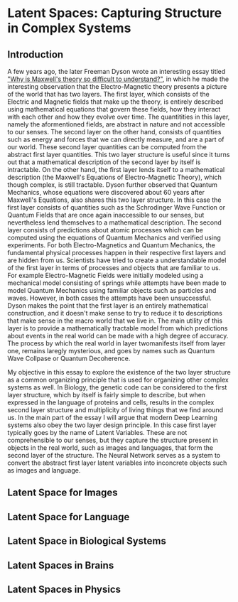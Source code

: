 # Latent Spaces: Capturing Structure in Complex Systems

## Introduction

A few years ago, the later Freeman Dyson wrote an interesting essay titled ["Why is Maxwell's theory so difficult to understand?"](https://www.damtp.cam.ac.uk/user/tong/em/dyson.pdf), in which he made the interesting observation that the Electro-Magnetic theory presents a picture of the world that has two layers. The first layer, which consists of the Electric and Magnetic fields that make up the theory, is entirely described using mathematical equations that govern these fields, how they interact with each other and how they evolve over time. The quantitities in this layer, namely the aformentioned fields, are abstract in nature and not accessible to our senses. The second layer on the other hand, consists of quantities such as energy and forces that we can directly measure, and are a part of our world. These second layer quantities can be computed from the abstract first layer quantities. This two layer structure is useful since it turns out that a mathematical description of the second layer by itself is intractable. On the other hand, the first layer lends itself to a mathematical description (the Maxwell's Equations of Electro-Magnetic Theory), which though complex, is still tractable. Dyson further observed that Quantum Mechanics, whose equations were discovered about 60 years after Maxwell's Equations, also shares this two layer structure. In this case the first layer consists of quantities such as the Schrodinger Wave Function or Quantum Fields that are once again inaccessible to our senses, but nevertheless lend themselves to a mathematical description. The second layer consists of predictions about atomic processes which can be computed using the equations of Quantum Mechanics and verified using experiments. 
For both Electro-Magnetics and Quantum Mechanics, the fundamental physical processes happen in their respective first layers and are hidden from us. Scientists have tried to create a understandable model of the first layer in terms of processes and objects that are familiar to us. For example Electro-Magnetic Fields were initially modeled using a mechanical model consisting of springs while attempts have been made to model Quantum Mechanics using familiar objects such as particles and waves. However, in both cases the attempts have been unsuccessful. Dyson makes the point that the first layer is an entirely mathematical construction, and it doesn't make sense to try to reduce it to descriptions that make sense in the macro world that we live in. The main utility of this layer is to provide a mathematically tractable model from which predictions about events in the real world can be made with a high degree of accuracy. The process by which the real world in layer twomanifests itself from layer one, remains laregly mysterious, and goes by names such as  Quantum Wave Collpase or Quantum Decoherence. 

My objective in this essay to explore the existence of the two layer structure as a common organizing principle that is used for organizing other complex systems as well. In Biology, the genetic code can be considered to the first layer structure, which by itself is fairly simple to describe, but when expressed in the language of proteins and cells, results in the complex second layer structure and multiplicity of living things that we find around us. In the main part of the essay I will argue that modern Deep Learning systems also obey the two layer design principle. In this case first layer typically goes by the name of Latent Variables. These are not comprehensible to our senses, but they capture the structure present in objects in the real world, such as images and languages, that form the second layer of the structure. The Neural Network serves as a system to convert the abstract first layer latent variables into inconcrete objects such as images and language.


## Latent Space for Images









## Latent Space for Language









## Latent Space in Biological Systems









## Latent Spaces in Brains









## Latent Spaces in Physics





